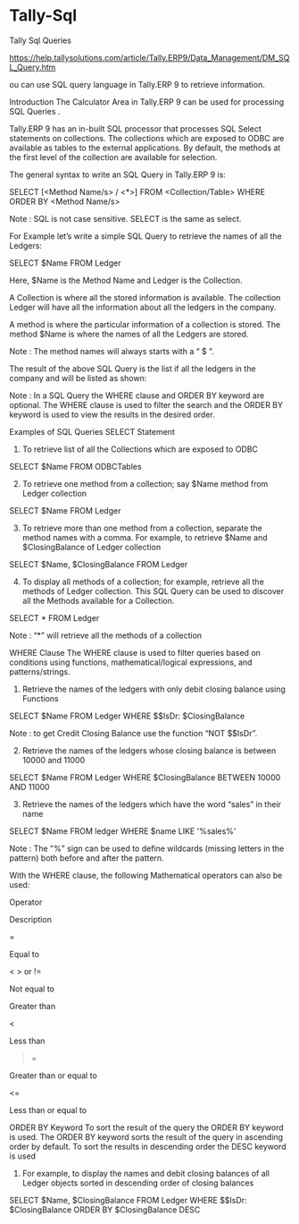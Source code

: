 # Tally-Sql
Tally Sql Queries


https://help.tallysolutions.com/article/Tally.ERP9/Data_Management/DM_SQL_Query.htm

ou can use SQL query language in Tally.ERP 9 to retrieve information.

Introduction
The Calculator Area in Tally.ERP 9 can be used for processing SQL Queries .



Tally.ERP 9 has an in-built SQL processor that processes SQL Select statements on collections. The collections which are exposed to ODBC are available as tables to the external applications. By default, the methods at the first level of the collection are available for selection.

The general syntax to write an SQL Query in Tally.ERP 9 is:

SELECT [<Method Name/s> / <*>] FROM <Collection/Table> WHERE <Condition> ORDER BY <Method Name/s>

Note : SQL is not case sensitive. SELECT is the same as select.

For Example let’s write a simple SQL Query to retrieve the names of all the Ledgers:

SELECT $Name FROM Ledger



Here, $Name is the Method Name and Ledger is the Collection.

A Collection is where all the stored information is available. The collection Ledger will have all the information about all the ledgers in the company.

A method is where the particular information of a collection is stored. The method $Name is where the names of all the Ledgers are stored.

Note : The method names will always starts with a “ $ ”.

The result of the above SQL Query is the list if all the ledgers in the company and will be listed as shown:



Note : In a SQL Query the WHERE clause and ORDER BY keyword are optional. The WHERE clause is used to filter the search and the ORDER BY keyword is used to view the results in the desired order.

Examples of SQL Queries
SELECT Statement
1. To retrieve list of all the Collections which are exposed to ODBC

SELECT $Name FROM ODBCTables

2. To retrieve one method from a collection; say $Name method from Ledger collection

SELECT $Name FROM Ledger

3. To retrieve more than one method from a collection, separate the method names with a comma. For example, to retrieve $Name and $ClosingBalance of Ledger collection

SELECT $Name, $ClosingBalance FROM Ledger

4. To display all methods of a collection; for example, retrieve all the methods of Ledger collection. This SQL Query can be used to discover all the Methods available for a Collection.

SELECT * FROM Ledger

Note : “*” will retrieve all the methods of a collection

WHERE Clause
The WHERE clause is used to filter queries based on conditions using functions, mathematical/logical expressions, and patterns/strings.

1. Retrieve the names of the ledgers with only debit closing balance using Functions

SELECT $Name FROM Ledger WHERE $$IsDr: $ClosingBalance

Note : to get Credit Closing Balance use the function “NOT $$IsDr”.

2. Retrieve the names of the ledgers whose closing balance is between 10000 and 11000

SELECT $Name FROM Ledger WHERE $ClosingBalance BETWEEN 10000 AND 11000

3. Retrieve the names of the ledgers which have the word “sales” in their name

SELECT $Name FROM ledger WHERE $name LIKE '%sales%'

Note : The "%" sign can be used to define wildcards (missing letters in the pattern) both before and after the pattern.

With the WHERE clause, the following Mathematical operators can also be used:

Operator

Description

=

Equal to

< > or !=

Not equal to

>

Greater than

<

Less than

>=

Greater than or equal to

<=

Less than or equal to

ORDER BY Keyword
To sort the result of the query the ORDER BY keyword is used. The ORDER BY keyword sorts the result of the query in ascending order by default. To sort the results in descending order the DESC keyword is used

1. For example, to display the names and debit closing balances of all Ledger objects sorted in descending order of closing balances

SELECT $Name, $ClosingBalance FROM Ledger WHERE $$IsDr: $ClosingBalance ORDER BY $ClosingBalance DESC
